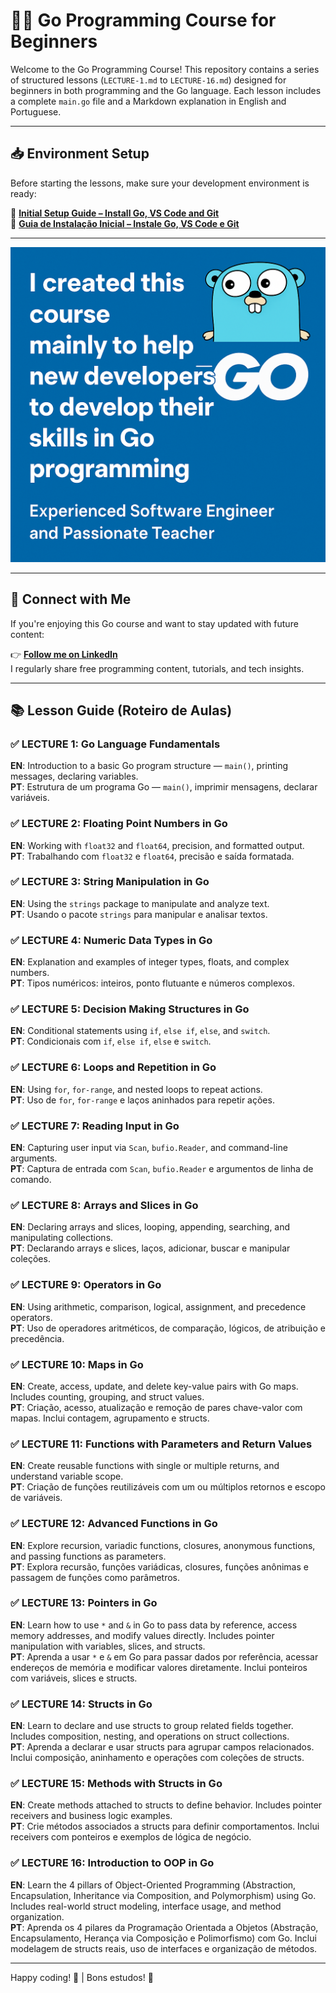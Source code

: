 # 🧑‍💻 Go Programming Course for Beginners

Welcome to the Go Programming Course! This repository contains a series of structured lessons (`LECTURE-1.md` to `LECTURE-16.md`) designed for beginners in both programming and the Go language. Each lesson includes a complete `main.go` file and a Markdown explanation in English and Portuguese.

---

## 📥 Environment Setup

Before starting the lessons, make sure your development environment is ready:

📄 **[Initial Setup Guide – Install Go, VS Code and Git](./INITIAL-SETUP.md)**  
📄 **[Guia de Instalação Inicial – Instale Go, VS Code e Git](./INITIAL-SETUP.md)**

---

![Go Course Logo](https://github.com/profmaddo/go-language-fundamentals-for-beginners-by-Marco-Maddo/blob/main/images/post-curso-go-language.png?raw=true)

---

## 🤝 Connect with Me

If you're enjoying this Go course and want to stay updated with future content:

👉 **[Follow me on LinkedIn](https://linkedin.com/comm/mynetwork/discovery-see-all?usecase=PEOPLE_FOLLOWS&followMember=marcomaddo)**  
I regularly share free programming content, tutorials, and tech insights.

---

## 📚 Lesson Guide (Roteiro de Aulas)

### ✅ LECTURE 1: Go Language Fundamentals  
**EN**: Introduction to a basic Go program structure — `main()`, printing messages, declaring variables.  
**PT**: Estrutura de um programa Go — `main()`, imprimir mensagens, declarar variáveis.

### ✅ LECTURE 2: Floating Point Numbers in Go  
**EN**: Working with `float32` and `float64`, precision, and formatted output.  
**PT**: Trabalhando com `float32` e `float64`, precisão e saída formatada.

### ✅ LECTURE 3: String Manipulation in Go  
**EN**: Using the `strings` package to manipulate and analyze text.  
**PT**: Usando o pacote `strings` para manipular e analisar textos.

### ✅ LECTURE 4: Numeric Data Types in Go  
**EN**: Explanation and examples of integer types, floats, and complex numbers.  
**PT**: Tipos numéricos: inteiros, ponto flutuante e números complexos.

### ✅ LECTURE 5: Decision Making Structures in Go  
**EN**: Conditional statements using `if`, `else if`, `else`, and `switch`.  
**PT**: Condicionais com `if`, `else if`, `else` e `switch`.

### ✅ LECTURE 6: Loops and Repetition in Go  
**EN**: Using `for`, `for-range`, and nested loops to repeat actions.  
**PT**: Uso de `for`, `for-range` e laços aninhados para repetir ações.

### ✅ LECTURE 7: Reading Input in Go  
**EN**: Capturing user input via `Scan`, `bufio.Reader`, and command-line arguments.  
**PT**: Captura de entrada com `Scan`, `bufio.Reader` e argumentos de linha de comando.

### ✅ LECTURE 8: Arrays and Slices in Go  
**EN**: Declaring arrays and slices, looping, appending, searching, and manipulating collections.  
**PT**: Declarando arrays e slices, laços, adicionar, buscar e manipular coleções.

### ✅ LECTURE 9: Operators in Go  
**EN**: Using arithmetic, comparison, logical, assignment, and precedence operators.  
**PT**: Uso de operadores aritméticos, de comparação, lógicos, de atribuição e precedência.

### ✅ LECTURE 10: Maps in Go  
**EN**: Create, access, update, and delete key-value pairs with Go maps. Includes counting, grouping, and struct values.  
**PT**: Criação, acesso, atualização e remoção de pares chave-valor com mapas. Inclui contagem, agrupamento e structs.

### ✅ LECTURE 11: Functions with Parameters and Return Values  
**EN**: Create reusable functions with single or multiple returns, and understand variable scope.  
**PT**: Criação de funções reutilizáveis com um ou múltiplos retornos e escopo de variáveis.

### ✅ LECTURE 12: Advanced Functions in Go  
**EN**: Explore recursion, variadic functions, closures, anonymous functions, and passing functions as parameters.  
**PT**: Explora recursão, funções variádicas, closures, funções anônimas e passagem de funções como parâmetros.

### ✅ LECTURE 13: Pointers in Go  
**EN**: Learn how to use `*` and `&` in Go to pass data by reference, access memory addresses, and modify values directly. Includes pointer manipulation with variables, slices, and structs.  
**PT**: Aprenda a usar `*` e `&` em Go para passar dados por referência, acessar endereços de memória e modificar valores diretamente. Inclui ponteiros com variáveis, slices e structs.

### ✅ LECTURE 14: Structs in Go  
**EN**: Learn to declare and use structs to group related fields together. Includes composition, nesting, and operations on struct collections.  
**PT**: Aprenda a declarar e usar structs para agrupar campos relacionados. Inclui composição, aninhamento e operações com coleções de structs.

### ✅ LECTURE 15: Methods with Structs in Go  
**EN**: Create methods attached to structs to define behavior. Includes pointer receivers and business logic examples.  
**PT**: Crie métodos associados a structs para definir comportamentos. Inclui receivers com ponteiros e exemplos de lógica de negócio.

### ✅ LECTURE 16: Introduction to OOP in Go  
**EN**: Learn the 4 pillars of Object-Oriented Programming (Abstraction, Encapsulation, Inheritance via Composition, and Polymorphism) using Go. Includes real-world struct modeling, interface usage, and method organization.  
**PT**: Aprenda os 4 pilares da Programação Orientada a Objetos (Abstração, Encapsulamento, Herança via Composição e Polimorfismo) com Go. Inclui modelagem de structs reais, uso de interfaces e organização de métodos.

---

Happy coding! 🎉 | Bons estudos! 📘
